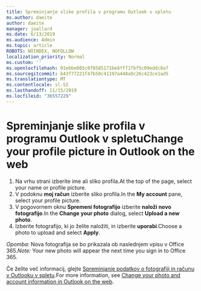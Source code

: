 ```yaml
---
title: Spreminjanje slike profila v programu Outlook v spletu
ms.author: daeite
author: daeite
manager: joallard
ms.date: 6/13/2019
ms.audience: Admin
ms.topic: article
ROBOTS: NOINDEX, NOFOLLOW
localization_priority: Normal
ms.custom: ''
ms.openlocfilehash: 01ebbe085c0f8585171be8ff71fbf5c09eddc8a7
ms.sourcegitcommit: b43f77221f47b50c41197a448a9c26c423ce1ad5
ms.translationtype: MT
ms.contentlocale: sl-SI
ms.lasthandoff: 11/15/2019
ms.locfileid: "36557229"
---
```

# <a name="change-your-profile-picture-in-outlook-on-the-web"></a><span data-ttu-id="afd54-102">Spreminjanje slike profila v programu Outlook v spletu</span><span class="sxs-lookup"><span data-stu-id="afd54-102">Change your profile picture in Outlook on the web</span></span>

1. <span data-ttu-id="afd54-103">Na vrhu strani izberite ime ali sliko profila.</span><span class="sxs-lookup"><span data-stu-id="afd54-103">At the top of the page, select your name or profile picture.</span></span>
1. <span data-ttu-id="afd54-104">V podoknu **moj račun** izberite sliko profila.</span><span class="sxs-lookup"><span data-stu-id="afd54-104">In the **My account** pane, select your profile picture.</span></span>
1. <span data-ttu-id="afd54-105">V pogovornem oknu **Spremeni fotografijo** izberite **naloži novo fotografijo**.</span><span class="sxs-lookup"><span data-stu-id="afd54-105">In the **Change your photo** dialog, select **Upload a new photo**.</span></span>
1. <span data-ttu-id="afd54-106">Izberite fotografijo, ki jo želite naložiti, in izberite **uporabi**.</span><span class="sxs-lookup"><span data-stu-id="afd54-106">Choose a photo to upload and select **Apply**.</span></span>

<span data-ttu-id="afd54-107">*Opomba:* Nova fotografija se bo prikazala ob naslednjem vpisu v Office 365.</span><span class="sxs-lookup"><span data-stu-id="afd54-107">*Note:* Your new photo will appear the next time you sign in to Office 365.</span></span>

<span data-ttu-id="afd54-108">Če želite več informacij, glejte [Spreminjanje podatkov o fotografiji in računu v Outlooku v spletu](https://support.office.com/article/b2dbb289-851d-4bed-93c3-3e136f5659ec).</span><span class="sxs-lookup"><span data-stu-id="afd54-108">For more information, see [Change your photo and account information in Outlook on the web](https://support.office.com/article/b2dbb289-851d-4bed-93c3-3e136f5659ec).</span></span>